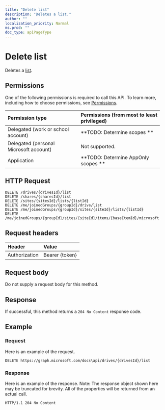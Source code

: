 ```yaml
---
title: "Delete list"
description: "Deletes a list."
author: ""
localization_priority: Normal
ms.prod: ""
doc_type: apiPageType
---
```


# Delete list

Deletes a [list](../resources/list.md).

## Permissions
One of the following permissions is required to call this API. To learn more, including how to choose permissions, see [Permissions](/concepts/permissions-reference.md).

|Permission type|Permissions (from most to least privileged)|
|:---|:---|
|Delegated (work or school account)|**TODO: Determine scopes **|
|Delegated (personal Microsoft account)|Not supported.|
|Application|**TODO: Determine AppOnly scopes **|

## HTTP Request
<!-- {
  "blockType": "ignored"
}
-->
``` http
DELETE /drives/{drivesId}/list
DELETE /shares/{sharesId}/list
DELETE /sites/{sitesId}/lists/{listId}
DELETE /me/joinedGroups/{groupId}/drive/list
DELETE /me/joinedGroups/{groupId}/sites/{siteId}/lists/{listId}
DELETE /me/joinedGroups/{groupId}/sites/{siteId}/items/{baseItemId}/microsoft.graph.sharedDriveItem/list
```

## Request headers
|Header|Value|
|:---|:---|
|Authorization|Bearer {token}|

## Request body
Do not supply a request body for this method.

## Response
If successful, this method returns a `204 No Content` response code.

## Example

### Request
Here is an example of the request.
<!-- {
  "blockType": "request",
  "name": "delete_list"
}
-->
``` http
DELETE https://graph.microsoft.com/docs\api/drives/{drivesId}/list
```

### Response
Here is an example of the response. Note: The response object shown here may be truncated for brevity. All of the properties will be returned from an actual call.
<!-- {
  "blockType": "response",
  "truncated": true
}
-->
``` http
HTTP/1.1 204 No Content
```


